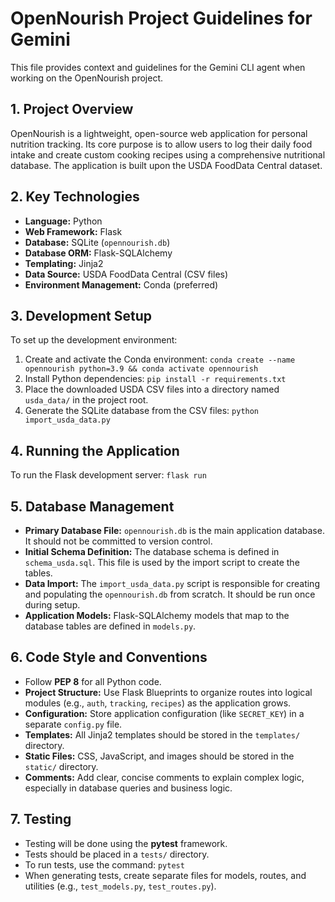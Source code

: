 # OpenNourish Project Guidelines for Gemini

This file provides context and guidelines for the Gemini CLI agent when working on the OpenNourish project.

## 1. Project Overview
OpenNourish is a lightweight, open-source web application for personal nutrition tracking. Its core purpose is to allow users to log their daily food intake and create custom cooking recipes using a comprehensive nutritional database. The application is built upon the USDA FoodData Central dataset.

## 2. Key Technologies
- **Language:** Python
- **Web Framework:** Flask
- **Database:** SQLite (`opennourish.db`)
- **Database ORM:** Flask-SQLAlchemy
- **Templating:** Jinja2
- **Data Source:** USDA FoodData Central (CSV files)
- **Environment Management:** Conda (preferred)

## 3. Development Setup
To set up the development environment:
1.  Create and activate the Conda environment: `conda create --name opennourish python=3.9 && conda activate opennourish`
2.  Install Python dependencies: `pip install -r requirements.txt`
3.  Place the downloaded USDA CSV files into a directory named `usda_data/` in the project root.
4.  Generate the SQLite database from the CSV files: `python import_usda_data.py`

## 4. Running the Application
To run the Flask development server:
`flask run`

## 5. Database Management
- **Primary Database File:** `opennourish.db` is the main application database. It should not be committed to version control.
- **Initial Schema Definition:** The database schema is defined in `schema_usda.sql`. This file is used by the import script to create the tables.
- **Data Import:** The `import_usda_data.py` script is responsible for creating and populating the `opennourish.db` from scratch. It should be run once during setup.
- **Application Models:** Flask-SQLAlchemy models that map to the database tables are defined in `models.py`.

## 6. Code Style and Conventions
- Follow **PEP 8** for all Python code.
- **Project Structure:** Use Flask Blueprints to organize routes into logical modules (e.g., `auth`, `tracking`, `recipes`) as the application grows.
- **Configuration:** Store application configuration (like `SECRET_KEY`) in a separate `config.py` file.
- **Templates:** All Jinja2 templates should be stored in the `templates/` directory.
- **Static Files:** CSS, JavaScript, and images should be stored in the `static/` directory.
- **Comments:** Add clear, concise comments to explain complex logic, especially in database queries and business logic.

## 7. Testing
- Testing will be done using the **pytest** framework.
- Tests should be placed in a `tests/` directory.
- To run tests, use the command: `pytest`
- When generating tests, create separate files for models, routes, and utilities (e.g., `test_models.py`, `test_routes.py`).
